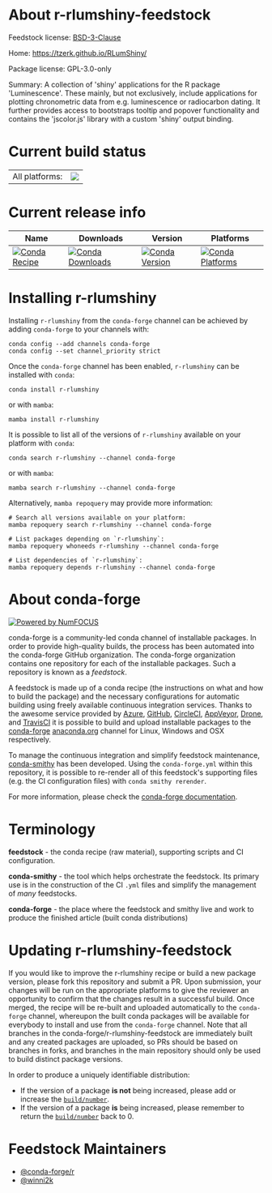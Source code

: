 About r-rlumshiny-feedstock
===========================

Feedstock license: [BSD-3-Clause](https://github.com/conda-forge/r-rlumshiny-feedstock/blob/main/LICENSE.txt)

Home: https://tzerk.github.io/RLumShiny/

Package license: GPL-3.0-only

Summary: A collection of 'shiny' applications for the R package 'Luminescence'. These mainly, but not exclusively, include applications for plotting chronometric data from e.g. luminescence or radiocarbon dating. It further provides access to bootstraps tooltip and popover functionality and contains the 'jscolor.js' library with a custom 'shiny' output binding.

Current build status
====================


<table><tr><td>All platforms:</td>
    <td>
      <a href="https://dev.azure.com/conda-forge/feedstock-builds/_build/latest?definitionId=10698&branchName=main">
        <img src="https://dev.azure.com/conda-forge/feedstock-builds/_apis/build/status/r-rlumshiny-feedstock?branchName=main">
      </a>
    </td>
  </tr>
</table>

Current release info
====================

| Name | Downloads | Version | Platforms |
| --- | --- | --- | --- |
| [![Conda Recipe](https://img.shields.io/badge/recipe-r--rlumshiny-green.svg)](https://anaconda.org/conda-forge/r-rlumshiny) | [![Conda Downloads](https://img.shields.io/conda/dn/conda-forge/r-rlumshiny.svg)](https://anaconda.org/conda-forge/r-rlumshiny) | [![Conda Version](https://img.shields.io/conda/vn/conda-forge/r-rlumshiny.svg)](https://anaconda.org/conda-forge/r-rlumshiny) | [![Conda Platforms](https://img.shields.io/conda/pn/conda-forge/r-rlumshiny.svg)](https://anaconda.org/conda-forge/r-rlumshiny) |

Installing r-rlumshiny
======================

Installing `r-rlumshiny` from the `conda-forge` channel can be achieved by adding `conda-forge` to your channels with:

```
conda config --add channels conda-forge
conda config --set channel_priority strict
```

Once the `conda-forge` channel has been enabled, `r-rlumshiny` can be installed with `conda`:

```
conda install r-rlumshiny
```

or with `mamba`:

```
mamba install r-rlumshiny
```

It is possible to list all of the versions of `r-rlumshiny` available on your platform with `conda`:

```
conda search r-rlumshiny --channel conda-forge
```

or with `mamba`:

```
mamba search r-rlumshiny --channel conda-forge
```

Alternatively, `mamba repoquery` may provide more information:

```
# Search all versions available on your platform:
mamba repoquery search r-rlumshiny --channel conda-forge

# List packages depending on `r-rlumshiny`:
mamba repoquery whoneeds r-rlumshiny --channel conda-forge

# List dependencies of `r-rlumshiny`:
mamba repoquery depends r-rlumshiny --channel conda-forge
```


About conda-forge
=================

[![Powered by
NumFOCUS](https://img.shields.io/badge/powered%20by-NumFOCUS-orange.svg?style=flat&colorA=E1523D&colorB=007D8A)](https://numfocus.org)

conda-forge is a community-led conda channel of installable packages.
In order to provide high-quality builds, the process has been automated into the
conda-forge GitHub organization. The conda-forge organization contains one repository
for each of the installable packages. Such a repository is known as a *feedstock*.

A feedstock is made up of a conda recipe (the instructions on what and how to build
the package) and the necessary configurations for automatic building using freely
available continuous integration services. Thanks to the awesome service provided by
[Azure](https://azure.microsoft.com/en-us/services/devops/), [GitHub](https://github.com/),
[CircleCI](https://circleci.com/), [AppVeyor](https://www.appveyor.com/),
[Drone](https://cloud.drone.io/welcome), and [TravisCI](https://travis-ci.com/)
it is possible to build and upload installable packages to the
[conda-forge](https://anaconda.org/conda-forge) [anaconda.org](https://anaconda.org/)
channel for Linux, Windows and OSX respectively.

To manage the continuous integration and simplify feedstock maintenance,
[conda-smithy](https://github.com/conda-forge/conda-smithy) has been developed.
Using the ``conda-forge.yml`` within this repository, it is possible to re-render all of
this feedstock's supporting files (e.g. the CI configuration files) with ``conda smithy rerender``.

For more information, please check the [conda-forge documentation](https://conda-forge.org/docs/).

Terminology
===========

**feedstock** - the conda recipe (raw material), supporting scripts and CI configuration.

**conda-smithy** - the tool which helps orchestrate the feedstock.
                   Its primary use is in the construction of the CI ``.yml`` files
                   and simplify the management of *many* feedstocks.

**conda-forge** - the place where the feedstock and smithy live and work to
                  produce the finished article (built conda distributions)


Updating r-rlumshiny-feedstock
==============================

If you would like to improve the r-rlumshiny recipe or build a new
package version, please fork this repository and submit a PR. Upon submission,
your changes will be run on the appropriate platforms to give the reviewer an
opportunity to confirm that the changes result in a successful build. Once
merged, the recipe will be re-built and uploaded automatically to the
`conda-forge` channel, whereupon the built conda packages will be available for
everybody to install and use from the `conda-forge` channel.
Note that all branches in the conda-forge/r-rlumshiny-feedstock are
immediately built and any created packages are uploaded, so PRs should be based
on branches in forks, and branches in the main repository should only be used to
build distinct package versions.

In order to produce a uniquely identifiable distribution:
 * If the version of a package **is not** being increased, please add or increase
   the [``build/number``](https://docs.conda.io/projects/conda-build/en/latest/resources/define-metadata.html#build-number-and-string).
 * If the version of a package **is** being increased, please remember to return
   the [``build/number``](https://docs.conda.io/projects/conda-build/en/latest/resources/define-metadata.html#build-number-and-string)
   back to 0.

Feedstock Maintainers
=====================

* [@conda-forge/r](https://github.com/orgs/conda-forge/teams/r/)
* [@winni2k](https://github.com/winni2k/)

